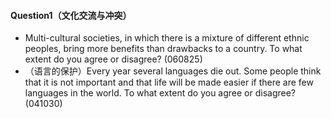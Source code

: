 #### Question1（文化交流与冲突）

* Multi-cultural societies, in which there is a mixture of different ethnic peoples, bring more benefits than drawbacks to a country. To what extent do you agree or disagree? \(060825\)
* （语言的保护）Every year several languages die out. Some people think that it is not important and that life will be made easier if there are few languages in the world. To what extent do you agree or disagree? \(041030\)

